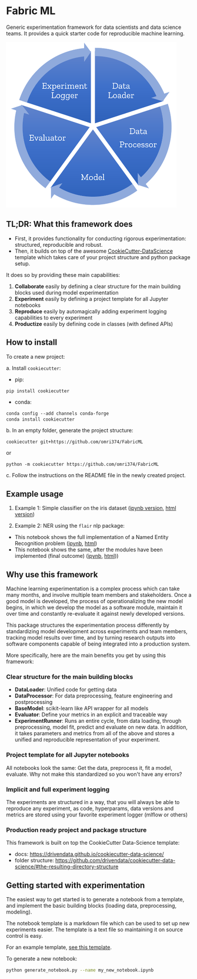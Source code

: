# Fabric ML

Generic experimentation framework for data scientists and data science teams.
It provides a quick starter code for reproducible machine learning.

![Experiment flow](assets/experiment-flow.png)

## TL;DR: What this framework does

- First, it provides functionality for conducting rigorous experimentation: structured, reproducible and robust.
- Then, it builds on top of the awesome
[CookieCutter-DataScience](https://drivendata.github.io/cookiecutter-data-science/) template which takes care of your project structure and python package setup.

It does so by providing these main capabilities:

1. **Collaborate** easily by defining a clear structure for the main building blocks used during model experimentation
2. **Experiment** easily by defining a project template for all Jupyter notebooks
3. **Reproduce** easily by automagically adding experiment logging capabilities to every experiment
4. **Productize** easily by defining code in classes (with defined APIs)

## How to install
To create a new project:

a. Install `cookiecutter`:

- pip:

```
pip install cookiecutter
```

- conda:

```
conda config --add channels conda-forge
conda install cookiecutter
```

b. In an empty folder, generate the project structure:

```sh
cookiecutter git+https://github.com/omri374/FabricML
```
or 
```
python -m cookiecutter https://github.com/omri374/FabricML
```

c. Follow the instructions on the README file in the newly created project.

## Example usage
1. Example 1: Simple classifier on the iris dataset ([ipynb version](samples/iris/notebooks/iris.ipynb), [html version](samples/iris/notebooks/iris.html))

2. Example 2: NER using the `flair` nlp package:
- This notebook shows the full implementation of a Named Entity Recognition problem ([ipynb](samples/ner_sample/notebooks/flair_ner.ipynb), [html](samples/ner_sample/notebooks/flair_ner.html))
- This notebook shows the same, after the modules have been implemented (final outcome) ([ipynb](samples/ner_sample/notebooks/flair_ner_clean.ipynb), [html](samples/ner_sample/notebooks/flair_ner_clean.html)))

## Why use this framework

Machine learning experimentation is a complex process which can take many months, 
and involve multiple team members and stakeholders. 
Once a good model is developed, the process of operationalizing the new model begins, in which we 
develop the model as a software module, maintain it over time 
and constantly re-evaluate it against newly developed versions.

This package structures the experimentation process differently 
by standardizing model development across experiments and team members, 
tracking model results over time, and by turning research outputs into software components 
capable of being integrated into a production system. 

More specifically, here are the main benefits you get by using this framework:

### Clear structure for the main building blocks

- **DataLoader**: Unified code for getting data
- **DataProcessor**: For data preprocessing, feature engineering and postprocessing
- **BaseModel**: scikit-learn like API wrapper for all models
- **Evaluator**: Define your metrics in an explicit and traceable way
- **ExperimentRunner**: Runs an entire cycle, from data loading,
through preprocessing, model fit, predict and evaluate on new data.
In addition, it takes parameters and metrics from all of the above
and stores a unified and reproducible representation of your experiment.

### Project template for all Jupyter notebooks

All notebooks look the same: Get the data, preprocess it, fit a model, evaluate.
Why not make this standardized so you won't have any errors?

### Implicit and full experiment logging

The experiments are structured in a way, that you will always be able to reproduce any experiment,
as code, hyperparams, data versions and metrics are stored using your favorite experiment logger (mlflow or others)

### Production ready project and package structure
This framework is built on top the CookieCutter Data-Science template: 
- docs: <https://drivendata.github.io/cookiecutter-data-science/>
- folder structure: <https://github.com/drivendata/cookiecutter-data-science/#the-resulting-directory-structure>


## Getting started with experimentation

The easiest way to get started is to generate a notebook from a template,
and implement the basic building blocks (loading data, preprocessing, modeling).

The notebook template is a markdown file which can be used to set up new experiments easier. 
The template is a text file so maintaining it on source control is easy.

For an example template, [see this template](<{{ cookiecutter.repo_name }}/notebook_templates/example_template.md>).

To generate a new notebook:

```sh
python generate_notebook.py --name my_new_notebook.ipynb
```
